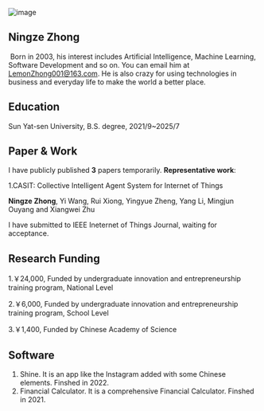 ![image](https://github.com/LemonZhong/LemonZhong.github.io/assets/89432570/96ed1733-f928-45af-9574-4211bd08ec4b)



## Ningze Zhong 

​	Born in 2003, his interest includes Artificial Intelligence, Machine Learning, Software Development and so on. You can email him at LemonZhong001@163.com. He is also crazy for using technologies in business and everyday life to make the world a better place. 



## Education

Sun Yat-sen University, B.S. degree, 2021/9~2025/7



## Paper & Work

I have publicly published **3** papers temporarily. **Representative work**:

1.CASIT: Collective Intelligent Agent System for Internet of Things

**Ningze Zhong**, Yi Wang, Rui Xiong, Yingyue Zheng, Yang Li, Mingjun Ouyang and Xiangwei Zhu

I have submitted to IEEE Ineternet of Things Journal, waiting for acceptance.



## Research Funding

1.￥24,000,  Funded by undergraduate innovation and entrepreneurship training program, National Level

2.￥6,000,  Funded by undergraduate innovation and entrepreneurship training program, School Level

3.￥1,400, Funded by Chinese Academy of Science



## Software

1. Shine. It is an app like the Instagram added with some Chinese elements. Finshed in 2022.
2. Financial Calculator. It is a comprehensive Financial Calculator. Finshed in 2021.







